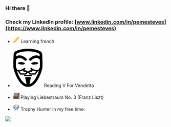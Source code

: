 ### Hi there 👋 
### Check my LinkedIn profile: [www.linkedin.com/in/pemesteves](https://www.linkedin.com/in/pemesteves)

- <img src="icons/baguette.png" alt="Baguette" width="20px" max-width="20px"/> Learning french

- <img src="icons/vforvendetta.png" alt="V For Vendetta" wifth="20px" max-width="20px"/> Reading V For Vendetta

- <img src="icons/piano.png" alt="Piano" width="20px" max-width="20px"/> Playing Liebestraum No. 3 (Franz Liszt)

- <img src="icons/platinum.png" alt="Platinum Trophy" width="20px" max-width="20px"/> Trophy Hunter in my free time:

<a href="https://psnprofiles.com/funeven"><img src="https://card.psnprofiles.com/2/funeven.png?" border="0"></a>
